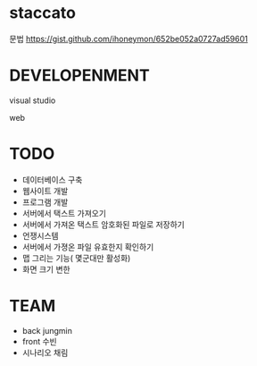 # staccato

문법 
https://gist.github.com/ihoneymon/652be052a0727ad59601



# DEVELOPENMENT 

visual studio 

web


# TODO 

- 데이터베이스 구축 
- 웹사이트 개발 
- 프로그램 개발
- 서버에서 택스트 가져오기
- 서버에서 가져온 택스트 암호화된 파일로 저장하기
- 언쟁시스템
- 서버에서 가졍온 파일 유효한지 확인하기 
- 맵 그리는 기능( 몇군대만 활성화)
- 화면 크기 변한 


# TEAM

- back jungmin
- front 수빈
- 시나리오 채림
